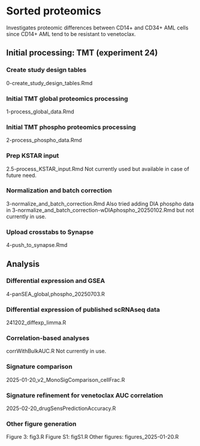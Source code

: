 # Sorted proteomics
Investigates proteomic differences between CD14+ and CD34+ AML cells since
CD14+ AML tend to be resistant to venetoclax.

## Initial processing: TMT (experiment 24)
### Create study design tables
0-create_study_design_tables.Rmd

### Initial TMT global proteomics processing
1-process_global_data.Rmd

### Initial TMT phospho proteomics processing
2-process_phospho_data.Rmd

### Prep KSTAR input
2.5-process_KSTAR_input.Rmd
Not currently used but available in case of future need.

### Normalization and batch correction
3-normalize_and_batch_correction.Rmd
Also tried adding DIA phospho data in 
3-normalize_and_batch_correction-wDIAphospho_20250102.Rmd
but not currently in use.

### Upload crosstabs to Synapse
4-push_to_synapse.Rmd

## Analysis
### Differential expression and GSEA
4-panSEA_global,phospho_20250703.R

### Differential expression of published scRNAseq data
241202_diffexp_limma.R

### Correlation-based analyses
corrWithBulkAUC.R
Not currently in use.

### Signature comparison
2025-01-20_v2_MonoSigComparison_cellFrac.R

### Signature refinement for venetoclax AUC correlation
2025-02-20_drugSensPredictionAccuracy.R

### Other figure generation
Figure 3: fig3.R
Figure S1: figS1.R
Other figures: figures_2025-01-20.R
